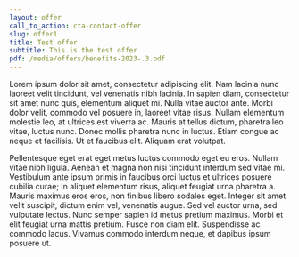 ```yaml
---
layout: offer
call_to_action: cta-contact-offer
slug: offer1
title: Test offer
subtitle: This is the test offer
pdf: /media/offers/benefits-2023-.3.pdf
---
```

Lorem ipsum dolor sit amet, consectetur adipiscing elit. Nam lacinia nunc laoreet velit tincidunt, vel venenatis nibh lacinia. In sapien diam, consectetur sit amet nunc quis, elementum aliquet mi. Nulla vitae auctor ante. Morbi dolor velit, commodo vel posuere in, laoreet vitae risus. Nullam elementum molestie leo, at ultrices est viverra ac. Mauris at tellus dictum, pharetra leo vitae, luctus nunc. Donec mollis pharetra nunc in luctus. Etiam congue ac neque et facilisis. Ut et faucibus elit. Aliquam erat volutpat.

Pellentesque eget erat eget metus luctus commodo eget eu eros. Nullam vitae nibh ligula. Aenean et magna non nisi tincidunt interdum sed vitae mi. Vestibulum ante ipsum primis in faucibus orci luctus et ultrices posuere cubilia curae; In aliquet elementum risus, aliquet feugiat urna pharetra a. Mauris maximus eros eros, non finibus libero sodales eget. Integer sit amet velit suscipit, dictum enim vel, venenatis augue. Sed vel auctor urna, sed vulputate lectus. Nunc semper sapien id metus pretium maximus. Morbi et elit feugiat urna mattis pretium. Fusce non diam elit. Suspendisse ac commodo lacus. Vivamus commodo interdum neque, et dapibus ipsum posuere ut.